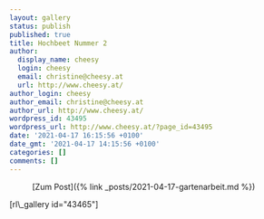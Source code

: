 ```yaml
---
layout: gallery
status: publish
published: true
title: Hochbeet Nummer 2
author:
  display_name: cheesy
  login: cheesy
  email: christine@cheesy.at
  url: http://www.cheesy.at/
author_login: cheesy
author_email: christine@cheesy.at
author_url: http://www.cheesy.at/
wordpress_id: 43495
wordpress_url: http://www.cheesy.at/?page_id=43495
date: '2021-04-17 16:15:56 +0100'
date_gmt: '2021-04-17 14:15:56 +0100'
categories: []
comments: []
---
```

<!-- wp:core-embed/wordpress {"url":"http://www.cheesy.at/2021/04/gartenarbeit/","type":"rich","providerNameSlug":"cheesy-at","className":""} -->
<figure class="wp-block-embed-wordpress wp-block-embed is-type-rich is-provider-cheesy-at">
<div class="wp-block-embed__wrapper">
[Zum Post]({% link _posts/2021-04-17-gartenarbeit.md %})
</div>
</figure>
<!-- /wp:core-embed/wordpress -->
<!-- wp:paragraph -->
[rl\_gallery id="43465"]
<!-- /wp:paragraph -->
